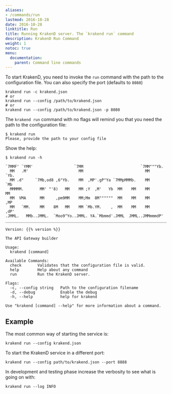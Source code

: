 ```yaml
---
aliases:
- /commands/run
lastmod: 2016-10-28
date: 2016-10-28
linktitle: Run
title: Running KrakenD server. The `krakend run` command
description: KrakenD Run Command
weight: 1
notoc: true
menu:
  documentation:
    parent: Command line commands
---
```


To start KrakenD, you need to invoke the `run` command with the path to the configuration file. You
can also specify the port (defaults to `8080`)

    krakend run -c krakend.json
    # or
    krakend run --config /path/to/krakend.json
    # or
    krakend run --config /path/to/krakend.json -p 8080

The `krakend run` command with no flags will remind you that you need the path to the configuration file:

    $ krakend run
    Please, provide the path to your config file

Show the help:

    $ krakend run -h

    `7MMF' `YMM'                  `7MM                         `7MM"""Yb.
      MM   .M'                      MM                           MM    `Yb.
      MM .d"     `7Mb,od8 ,6"Yb.    MM  ,MP'.gP"Ya `7MMpMMMb.    MM     `Mb
      MMMMM.       MM' "'8)   MM    MM ;Y  ,M'   Yb  MM    MM    MM      MM
      MM  VMA      MM     ,pm9MM    MM;Mm  8M""""""  MM    MM    MM     ,MP
      MM   `MM.    MM    8M   MM    MM `Mb.YM.    ,  MM    MM    MM    ,dP'
    .JMML.   MMb..JMML.  `Moo9^Yo..JMML. YA.`Mbmmd'.JMML  JMML..JMMmmmdP'
    _______________________________________________________________________

    Version: {{% version %}}

    The API Gateway builder

    Usage:
      krakend [command]

    Available Commands:
      check       Validates that the configuration file is valid.
      help        Help about any command
      run         Run the KrakenD server.

    Flags:
      -c, --config string   Path to the configuration filename
      -d, --debug           Enable the debug
      -h, --help            help for krakend

    Use "krakend [command] --help" for more information about a command.



## Example
The most common way of starting the service is:

    krakend run --config krakend.json

To start the KrakenD service in a different port:

    krakend run --config path/to/krakend.json --port 8888

In development and testing phase increase the verbosity to see what is going on with:

    krakend run --log INFO